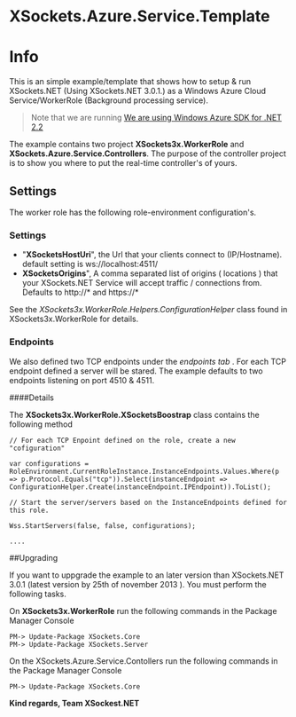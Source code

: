 XSockets.Azure.Service.Template
===============================

# Info

This is an simple example/template that shows how to setup & run  XSockets.NET (Using XSockets.NET 3.0.1.)  as a Windows Azure Cloud Service/WorkerRole
(Background processing service).  

> Note that we are running  [We are using Windows Azure SDK for .NET
> 2.2][1]

The example contains two project **XSockets3x.WorkerRole** and **XSockets.Azure.Service.Controllers**. The purpose of the controller project is to show you where to put the real-time controller's of yours.  

## Settings
The worker role has the following role-environment configuration's. 

### Settings
- "**XSocketsHostUri**", the Url that your clients connect to (IP/Hostname). default setting is ws://localhost:4511/
-  **XSocketsOrigins**", A comma separated list of origins ( locations ) that your XSockets.NET Service will accept traffic / connections from. Defaults to http://* and https://*

See the *XSockets3x.WorkerRole.Helpers.ConfigurationHelper* class found in XSockets3x.WorkerRole for details.

### Endpoints

We also defined two TCP endpoints under the *endpoints tab* . For each TCP endpoint defined a  server will be stared. The example defaults to two endpoints listening on port 4510 & 4511. 

####Details

The **XSockets3x.WorkerRole.XSocketsBoostrap** class contains the following method

    // For each TCP Enpoint defined on the role, create a new "cofiguration"
    
    var configurations = RoleEnvironment.CurrentRoleInstance.InstanceEndpoints.Values.Where(p => p.Protocol.Equals("tcp")).Select(instanceEndpoint => ConfigurationHelper.Create(instanceEndpoint.IPEndpoint)).ToList();
    
    // Start the server/servers based on the InstanceEndpoints defined for this role.
    
    Wss.StartServers(false, false, configurations);
    
    ....

##Upgrading

If you want to uppgrade the example to an later version than XSockets.NET 3.0.1 (latest version by 25th of november 2013 ).  You must perform the following tasks.

On **XSockets3x.WorkerRole** run the following commands in the Package Manager Console

    PM-> Update-Package XSockets.Core
    PM-> Update-Package XSockets.Server

On the XSockets.Azure.Service.Contollers run the following commands in the Package Manager Console

    PM-> Update-Package XSockets.Core

**Kind regards, Team XSockest.NET**


  [1]: http://www.windowsazure.com/en-us/develop/visual-studio-2013/